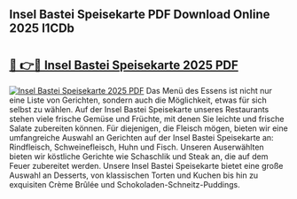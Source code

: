 ## Insel Bastei Speisekarte PDF Download Online 2025 l1CDb

# <h2><a href="http://gc6obn.nevu.top/?p=Insel+Bastei+Speisekarte">🔗 👉🔴 Insel Bastei Speisekarte 2025 PDF</a></h2>

[![Insel Bastei Speisekarte 2025 PDF](https://i.imgur.com/dBaPXMq.png)](http://gc6obn.nevu.top/?p=Insel+Bastei+Speisekarte)
Das Menü des Essens ist nicht nur eine Liste von Gerichten, sondern auch die Möglichkeit, etwas für sich selbst zu wählen. Auf der Insel Bastei Speisekarte unseres Restaurants stehen viele frische Gemüse und Früchte, mit denen Sie leichte und frische Salate zubereiten können. Für diejenigen, die Fleisch mögen, bieten wir eine umfangreiche Auswahl an Gerichten auf der Insel Bastei Speisekarte an: Rindfleisch, Schweinefleisch, Huhn und Fisch. Unseren Auserwählten bieten wir köstliche Gerichte wie Schaschlik und Steak an, die auf dem Feuer zubereitet werden. Unsere Insel Bastei Speisekarte bietet eine große Auswahl an Desserts, von klassischen Torten und Kuchen bis hin zu exquisiten Crème Brûlée und Schokoladen-Schneitz-Puddings.

